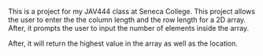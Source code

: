 This is a project for my JAV444 class at Seneca College. This project allows the user to enter the the column length and the row length 
for a 2D array. After, it prompts the user to input the number of elements inside the array.

After, it will return the highest value in the array as well as the location. 

